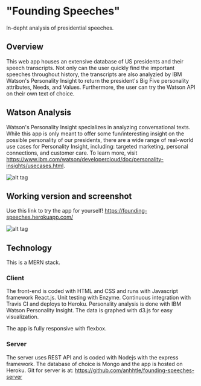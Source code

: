 # "Founding Speeches" 
In-depht analysis of presidential speeches.

## Overview
This web app houses an extensive database of US presidents and their speech transcripts. Not only can the user quickly find the important speeches throughout history, the transcripts are also analyzied by IBM Watson's Personality Insight to return the president's Big Five personality attributes, Needs, and Values. Furthermore, the user can try the Watson API on their own text of choice.

## Watson Analysis
Watson's Personality Insight specializes in analyzing conversational texts. While this app is only meant to offer some fun/interesting insight on the possible personality of our presidents, there are a wide range of real-world use cases for Personality Insight, including: targeted marketing, personal connections, and customer care. To learn more, visit https://www.ibm.com/watson/developercloud/doc/personality-insights/usecases.html.

![alt tag](https://github.com/anhhtle/founding-speeches/blob/master/public/img/watson-screenshot.png)

## Working version and screenshot
Use this link to try the app for yourself! https://founding-speeches.herokuapp.com/

![alt tag](https://github.com/anhhtle/founding-speeches/blob/master/public/img/screenshot.jpg)

## Technology
This is a MERN stack.

### Client
The front-end is coded with HTML and CSS and runs with Javascript framework React.js. Unit testing with Enzyme. Continuous integration with Travis CI and deploys to Heroku. Personality analysis is done with IBM Watson Personality Insight. The data is graphed with d3.js for easy visualization.

The app is fully responsive with flexbox.

### Server
The server uses REST API and is coded with Nodejs with the express framework. The database of choice is Mongo and the app is hosted on Heroku. Git for server is at: https://github.com/anhhtle/founding-speeches-server

